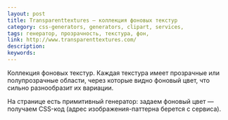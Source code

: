 ```yaml
---
layout: post
title: Transparenttextures — коллекция фоновых текстур
category: css-generators, generators, clipart, services, 
tags: генератор, прозрачность, текстура, фон, 
link: http://www.transparenttextures.com/
description: 
keywords: 
---
```


<p>Коллекция фоновых текстур. Каждая текстура имеет прозрачные или полупрозрачные области, через которые видно фоновый цвет, что сильно разнообразит их вариации.</p>
<p>На странице есть примитивный генератор: задаем фоновый цвет — получаем CSS-код (адрес изображения-паттерна берется с сервиса).</p>

